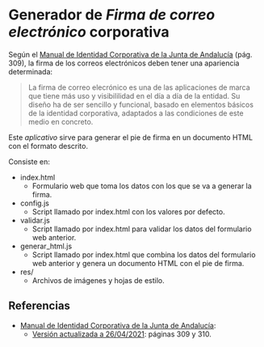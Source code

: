# Generador de _Firma de correo electrónico_ corporativa

Según el [Manual de Identidad Corporativa de la Junta de Andalucía] (pág. 309), la firma de los correos electrónicos deben tener una apariencia determinada:

> La firma de correo elecrónico es una de las aplicaciones de marca que tiene más uso y visibililidad en el día a día de la entidad. Su diseño ha de ser sencillo y funcional, basado en elementos básicos de la identidad corporativa, adaptados a las condiciones de este medio en concreto.

Este _aplicativo_ sirve para generar el pie de firma en un documento HTML con el formato descrito.

Consiste en:

* index.html
  * Formulario web que toma los datos con los que se va a generar la firma.
* config.js
  * Script llamado por index.html con los valores por defecto.
* validar.js
  * Script llamado por index.html para validar los datos del formulario web anterior.
* generar_html.js
  * Script llamado por index.html que combina los datos del formulario web anterior y genera un documento HTML con el pie de firma.
* res/
  * Archivos de imágenes y hojas de estilo.

## Referencias

* [Manual de Identidad Corporativa de la Junta de Andalucía]:
  * [Versión actualizada a 26/04/2021]: páginas 309 y 310.


[Manual de Identidad Corporativa de la Junta de Andalucía]: https://juntadeandalucia.es/organismos/presidenciaadministracionpublicaeinterior/areas/comunicacion-social/identidad-corporat-JdA.html
[Versión actualizada a 26/04/2021]: https://juntadeandalucia.es/export/drupaljda/Manual-IC-JdA-_26-4-21.pdf

